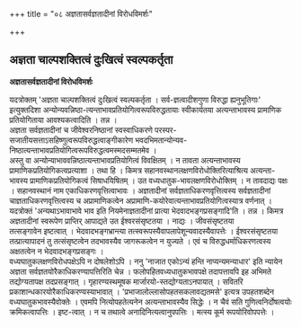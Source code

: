 +++
title = "०८ अज्ञतासर्वज्ञतादीनां विरोधविमर्शः"

+++


## अज्ञता चाल्पशक्तित्वं दुःखित्वं स्वल्पकर्तृता

**अज्ञतासर्वज्ञतादीनां विरोधविमर्शः**

यदत्रोक्तम् 'अज्ञता चाल्पशक्तित्वं दुःखित्वं स्वल्पकर्तृता । सर्व-ज्ञत्वादीशगुणा विरुद्धा ह्यनुभूतिगाः' इत्युक्तदिशा अन्योन्यवन्निष्ठा-त्यन्ताभावप्रतियोगित्वरूपविरुद्धतायाः स्वीकार्यतया अत्यन्ताभावस्य प्रामाणिक प्रतियोगिताया आवश्यकत्वादिति । तन्न ।  
अज्ञता सर्वज्ञतादीनां च जीवेश्वरनिष्ठानां स्वस्वाधिकरणे परस्पर-सजातीयसत्ताऽसहिष्णुत्वरूपविरुद्धत्वाङ्गीकारेण भवदभिमतान्योन्यव-निष्ठात्यन्ताभावप्रतियोगित्वरूपविरुद्धत्वमस्मदसम्मतमेव ।  
अस्तु वा अन्योन्याभाववन्निष्ठात्यन्ताभावप्रतियोगित्वं विवक्षितम् । न तावता अत्यन्ताभावस्य प्रामाणिकप्रतियोगिकत्वप्रत्याशा । तथा हि । किमत्र सहानवस्थानलक्षणविरोधोक्तिरित्याश्रित्य अत्यन्ता-भावस्य प्रामाणिकप्रतियोगिकत्वं सिषाधयिषितम् । उत वध्यधातुक-भावलक्षणविरोधोक्तिम् । न तावदाद्यः पक्षः । सहानवस्थानं नाम एकाधिकरणवृत्तित्वाभावः । अज्ञतादीनां सर्वज्ञताधिकरणवृत्तित्वस्य सर्वज्ञतादीनां चाज्ञताधिकरणवृत्तित्वस्य च अप्रामाणिकत्वेन अप्रामाणि-कयोरेवात्यन्ताभावप्रतियोगित्वस्यात्र वर्णनात् ।  
यदत्रोक्तं 'अन्यथाऽभावाभावे भाव इति नियमेनाज्ञतादीनां प्रात्या भेदवादभङ्गप्रसङ्गादि'ति । तन्न । किमत्र अज्ञतादीनां स्वरूपेण प्राप्तिर् आपाद्यते उत ईश्वरसंसृष्टतया । नाद्यः । जीवसंसृष्टतया  
तत्सङ्गावेन इष्टत्वात् । भेदवादभङ्गभ्रान्त्या तत्स्वरूपस्यैवापलापेशून्यवादस्यैवापत्तेः । ईश्वरसंसृष्टतया तत्प्रात्यापादनं तु तत्संसृष्टत्वेन तदभावस्यैव जागरूकत्वेन न युज्यते । एवं च विरुद्धधर्माधिकरणत्वस्य अक्षतत्वेन न भेदवादभङ्गप्रसङ्गः ।  
वध्यघातुकलक्षणविरोधपक्षेऽपि न दोषलेशोऽपि । ननु 'नाजात एकोऽन्यं हन्ति नाप्यन्यमन्याधार' इति न्यायेन अज्ञता सर्वज्ञतयोरैकाधिकरण्यापत्तिरिति चेन्न । फलोपहितवध्यधातुकभावपक्षे तदापत्तावपि इह अभिमते तद्योग्यतापक्ष तदप्रसङ्गात् । गृहारण्यस्थमूषक मार्जारयो-स्तद्योग्यताऽनपायात् । सवितरि प्रकाशान्धकारयोरैकाधिकरण्यस्याभावात् । 'प्रभाजालोल्लासोपहतसकलावद्यतमसे' इत्यत्र उपहतशब्देन वध्यघातुकभावस्यैवोक्तेः । एवमपि नित्योपहतेत्यनेन अत्यन्ताभावस्यैव सिद्धेः । न चैवं सति गुणित्वनिर्दोषत्वयोः क्रमिकत्वापत्तिः । इष्ट-त्वात् । न च तथात्वे अनादिनित्यत्वानुपपत्तिः । मत्स्य कूर्म रूपयोरिवोपपत्तेः ।


